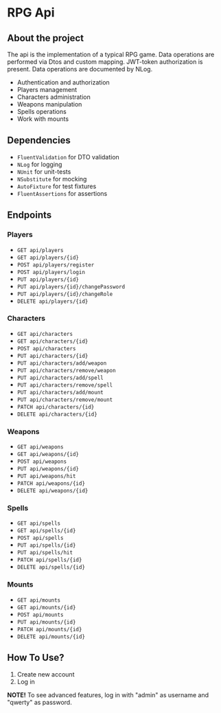 # RPG Api

## About the project 
The api is the implementation of a typical RPG game. Data operations are performed via Dtos and custom mapping. JWT-token authorization is present. Data operations are documented by NLog.

* Authentication and authorization
* Players management
* Characters administration
* Weapons manipulation
* Spells operations
* Work with mounts

## Dependencies
* `FluentValidation` for DTO validation
* `NLog` for logging
* `NUnit` for unit-tests
* `NSubstitute` for mocking
* `AutoFixture` for test fixtures
* `FluentAssertions` for assertions

## Endpoints
### Players
* `GET api/players`
* `GET api/players/{id}`
* `POST api/players/register`
* `POST api/players/login`
* `PUT api/players/{id}`
* `PUT api/players/{id}/changePassword`
* `PUT api/players/{id}/changeRole`
* `DELETE api/players/{id}`

### Characters
* `GET api/characters`
* `GET api/characters/{id}`
* `POST api/characters`
* `PUT api/characters/{id}`
* `PUT api/characters/add/weapon`
* `PUT api/characters/remove/weapon`
* `PUT api/characters/add/spell`
* `PUT api/characters/remove/spell`
* `PUT api/characters/add/mount`
* `PUT api/characters/remove/mount`
* `PATCH api/characters/{id}`
* `DELETE api/characters/{id}`

### Weapons
* `GET api/weapons`
* `GET api/weapons/{id}`
* `POST api/weapons`
* `PUT api/weapons/{id}`
* `PUT api/weapons/hit`
* `PATCH api/weapons/{id}`
* `DELETE api/weapons/{id}`

### Spells
* `GET api/spells`
* `GET api/spells/{id}`
* `POST api/spells`
* `PUT api/spells/{id}`
* `PUT api/spells/hit`
* `PATCH api/spells/{id}`
* `DELETE api/spells/{id}`

### Mounts
* `GET api/mounts`
* `GET api/mounts/{id}`
* `POST api/mounts`
* `PUT api/mounts/{id}`
* `PATCH api/mounts/{id}`
* `DELETE api/mounts/{id}`

## How To Use?
1. Create new account
2. Log in

**NOTE!** To see advanced features, log in with "admin" as username and "qwerty" as password.
